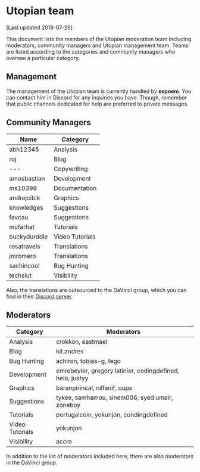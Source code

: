 # Utopian team

[Last updated 2018-07-29]

This document lists the members of the Utopian moderation team including moderators, community managers and Utopian management team. Teams are listed according to the categories and community managers who oversee a particular category.

## Management

The management of the Utopian team is currently handled by **espoem**. You can contact him in Discord for any inquiries you have. Though, remember that public channels dedicated for help are preferred to private messages.

## Community Managers

| Name | Category |
|-|-|
| abh12345 | Analysis |
| roj | Blog |
| --- | Copywriting |
| amosbastian | Development |
| ms10398 | Documentation |
| andrejcibik | Graphics |
| knowledges | Suggestions |
| favcau | Suggestions |
| mcfarhat | Tutorials |
| buckydurddle | Video Tutorials |
| rosatravels | Translations |
| jmromero | Translations |
| sachincool | Bug Hunting |
| techslut | Visibility |

Also, the translations are outsourced to the DaVinci group, which you can find in their [Discord server][dv-discord].

## Moderators

| Category | Moderators |
|-|-|
| Analysis | crokkon, eastmael |
| Blog | kit.andres |
| Bug Hunting | achiron, tobias-g, fego |
| Development | emrebeyler, gregory.latinier, codingdefined, helo, justyy |
| Graphics | baranpirincal, nilfanif, oups |
| Suggestions | tykee, samhamou, sinem006, syed umair, zoneboy |
| Tutorials | portugalcoin, yokunjon, condingdefined |
| Video Tutorials | yokunjon |
| Visibility | accro |

In addition to the list of moderators included here, there are also moderators in the DaVinci group.

[dv-discord]: https://discordapp.com/invite/vMGmDSm